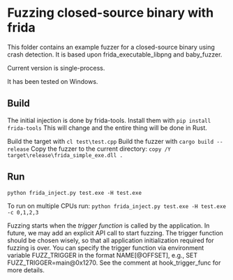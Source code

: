 # Fuzzing closed-source binary with frida

This folder contains an example fuzzer for a closed-source binary using crash detection. It is based upon frida_executable_libpng and baby_fuzzer.

Current version is single-process.

It has been tested on Windows.

## Build

The initial injection is done by frida-tools. Install them with
`pip install frida-tools`
This will change and the entire thing will be done in Rust.

Build the target with `cl test\test.cpp`
Build the fuzzer with `cargo build --release`
Copy the fuzzer to the current directory: `copy /Y target\release\frida_simple_exe.dll .`

## Run
`python frida_inject.py test.exe -H test.exe`

To run on multiple CPUs run:
`python frida_inject.py test.exe -H test.exe -c 0,1,2,3`

Fuzzing starts when the *trigger function* is called by the application. In future, we may add
an explicit API call to start fuzzing. The trigger function should be chosen wisely, so that
all application initialization required for fuzzing is over.
You can specify the trigger function via environment variable FUZZ_TRIGGER in the format 
NAME[@OFFSET], e.g., SET FUZZ_TRIGGER=main@0x1270. See the comment at hook_trigger_func for more details.
